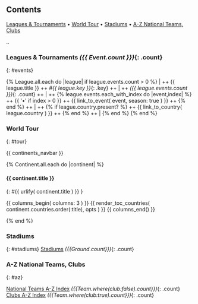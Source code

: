 ## Contents

[Leagues & Tournaments](#events) •
[World Tour](#tour) •
[Stadiums](#stadiums) •
[A-Z National Teams, Clubs](#az)


.. <!-- (re)use partial for events ??? -->

### Leagues & Tournaments _({{ Event.count }})_{: .count}
{: #events}

{% League.all.each do |league|
   if league.events.count > 0 %}
| ++
   {{ league.title }} ++
  _#{{ league.key }}_{: .key} ++
| ++
   _({{ league.events.count }})_{: .count}  ++
| ++
   {% league.events.each_with_index do |event,index| %} ++
          {{ '•' if index > 0 }} ++
          {{ link_to_event( event, season: true ) }}  ++   <!-- fix: use opts -->
   {% end %}  ++
| ++
    {% if league.country.present? %} ++
      {{ link_to_country( league.country ) }}  ++  <!-- fix: use opts  -->
    {% end %} ++
|
{% end %}
{% end %}




### World Tour
{: #tour}

{{ continents_navbar }}


{% Continent.all.each do |continent| %}


#### {{ continent.title }}
{: #{{ urlify( continent.title ) }} }

  {{ columns_begin( columns: 3 ) }}
  {{ render_toc_countries( continent.countries.order(:title), opts ) }}
  {{ columns_end() }}

{% end %}<!-- each continent -->


### Stadiums
{: #stadiums}
[Stadiums](stadiums.html) _({{Ground.count}})_{: .count} <br>


### A-Z National Teams, Clubs
{: #az}

<!-- fix: for all-in-one page version use/check opts :inline -->
[National Teams A-Z Index](national-teams.html) _({{Team.where(club:false).count}})_{: .count} <br>
[Clubs A-Z Index](clubs.html) _({{Team.where(club:true).count}})_{: .count} <br>

<!-- [Leagues & Tournaments A-Z Index](events.html) _({{Event.count}})_{: .count} <br> -->

